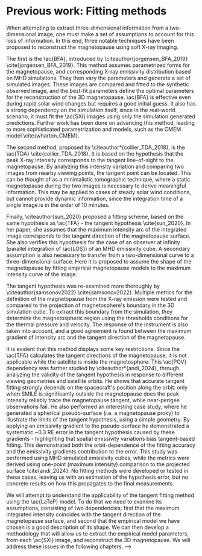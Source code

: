 # Previous work: Fitting methods

When attempting to extract three-dimensional information from a two- dimensional image, one must make a set of assumptions to account for this loss of information. In this end, three notable techniques have been proposed to reconstruct the magnetopause using soft X-ray imaging.

The first is the \ac{BFA}, introduced by \citeauthor{jorgensen_BFA_2019} \cite{jorgensen_BFA_2019}. This method assumes parametrized forms for the magnetopause, and corresponding X-ray emissivity distribution based on MHD simulations. They then vary the parameters and generate a set of simulated images. These images are compared and fitted to the synthetic observed image, and the best-fit parameters define the optimal parameters for the reconstruction of the 3D magnetopause. \ac{BFA} is effective even during rapid solar wind changes but requires a good initial guess. It also has a strong dependency on the simulation itself, since in the real-world scenario, it must fit the \ac{SXI} images using only the simulation generated predictions. Further work has been done on advancing this method, leading to more sophisticated parametrization and models, such as the CMEM model \cite{wharton_CMEM}.

The second method, proposed by \citeauthor*{collier_TDA_2018}, is the \ac{TDA} \cite{collier_TDA_2018}. It is based on the hypothesis that the peak X-ray intensity corresponds to the tangent line-of-sight to the magnetopause. By analyzing this intensity variation and comparing two images from nearby viewing points, the tangent point can be located. This can be thought of as a minimalistic tomographic technique, where a static magnetopause during the two images is necessary to derive meaningful information. This may be applied to cases of steady solar wind conditions, but cannot provide dynamic information, since the integration time of a single image is in the order of 10 minutes.

Finally, \citeauthor{sun_2020} proposed a fitting scheme, based on the same hypothesis as \ac{TFA} - the tangent hypothesis \cite{sun_2020}. In her paper, she assumes that the maximum intensity arc of the integrated image corresponds to the tangent direction of the magnetopause surface. She also verifies this hypothesis for the case of an observer at infinity (parallel integration of \ac{LOS}) of an MHD emissivity cube. A secondary assumption is also necessary to transfer from a two-dimensional curve to a three-dimensional surface. Here it is proposed to assume the shape of the magnetopause by fitting empirical magnetopause models to the maximum intensity curve of the image. 

The tangent hypothesis was re-examined more thoroughly by \citeauthor{samsonov2022} \cite{samsonov2022}. Multiple metrics for the definition of the magnetopause from the X-ray emission were tested and compared to the projection of magnetosphere's boundary in the 3D simulation cube. To extract this boundary from the simulation, they determine the magnetospheric region using the thresholds conditions for the thermal pressure and velocity. The response of the instrument is also taken into account, and a good agreement is found between the maximum gradient of intensity arc and the tangent direction of the magnetopause. 

<!-- \begin{figure}[bth]
    \centering
    \includegraphics[width= 0.8\textwidth]{gfx/fitting_techniques.png}
    \caption{Magnetopause extraction techniques and their assumptions/required input \cite{sun_2020}.}
    \label{fig:techniques}
\end{figure} -->

It is evident that this method displays some key restrictions. Since the \ac{TFA} calculates the tangent directions of the magnetopause, it is not applicable while the satellite is inside the magnetosphere. This \ac{POV} dependency was further studied by \citeauthor*{andi_2024}, through analyzing the validity of the tangent hypothesis in response to different viewing geometries and satellite orbits. He shows that accurate tangent fitting strongly depends on the spacecraft's position along the orbit: only when SMILE is significantly outside the magnetopause does the peak intensity reliably trace the magnetopause tangent, while near-perigee observations fail. He also performed an interesting case study, where he generated a spherical pseudo-surface (i.e. a magnetopause proxy) to illustrate the limits of the tangent hypothesis, using a simple geometry. By applying an emissivity gradient to the pseudo-surface he demonstrated a systematic ~0.3 RE error in the tangent hypothesis caused by these gradients - highlighting that spatial emissivity variations bias tangent-based fitting. This demonstrated both the orbit-dependence of the fitting accuracy and the emissivity gradients contribution to the error. This study was performed using MHD simulated emissivity cubes, while the metrics were derived using one-point (maximum intensity) comparison to the projected surface \cite{andi_2024}. No fitting methods were developed or tested in these cases, leaving us with an estimation of the hypothesis error, but no concrete results on how this propagates to the final measurements.

We will attempt to understand the applicability of the tangent fitting method using the \ac{LaTeP} model. To do that we need to examine its assumptions, consisting of two dependencies; first that the maximum integrated intensity coincides with the tangent direction of the magnetopause surface, and second that the empirical model we have chosen is a good description of its shape. We can then develop a methodology that will allow us to extract the empirical model parameters, from each \ac{SXI} image, and reconstruct the 3D magnetopause. We will address these issues in the following chapters. -->
